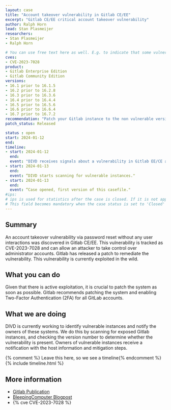 ```yaml
---
layout: case  
title: "Account takeover vulnerability in Gitlab CE/EE"
excerpt: "Gitlab CE/EE critical account takeover vulnerability"
author: Ralph Horn
lead: Stan Plasmeijer
researchers:
- Stan Plasmeijer
- Ralph Horn

# You can use free text here as well. E.g. to indicate that some vulnerabilities don't have CVEs assigned (yet).
cves:
- CVE-2023-7028
product: 
- Gitlab Enterprise Edition
- Gitlab Community Edition
versions: 
- 16.1 prior to 16.1.5
- 16.2 prior to 16.2.8
- 16.3 prior to 16.3.6
- 16.4 prior to 16.4.4
- 16.5 prior to 16.5.6
- 16.6 prior to 16.6.4
- 16.7 prior to 16.7.2
recommendation: "Patch your Gitlab instance to the non vulnerable version"
patch_status: Released

status : open
start: 2024-01-12
end: 
timeline:
- start: 2024-01-12
  end:
  event: "DIVD receives signals about a vulnerability in Gitlab EE/CE and starts fingerprinting"
- start: 2024-01-13
  end:
  event: “DIVD starts scanning for vulnerable instances."
- start: 2024-01-13
  end:
  event: “Case opened, first version of this casefile."
#ips: 
# ips is used for statistics after the case is closed. If it is not applicable, you can set IPs to n/a (e.g. stolen credentials)
# This field becomes mandatory when the case status is set to 'Closed'
---
```

## Summary
 
An account takeover vulnerability via password reset without any user interactions was discovered in Gitlab CE/EE. This vulnerability is tracked as CVE-2023-7028 and can allow an attacker to take control over administrator accounts. Gitlab has released a patch to remediate the vulnerability. This vulnerability is currently exploited in the wild.

 
## What you can do
Given that there is active exploitation, it is crucial to patch the system as soon as possible. Gitlab recommends patching the system and enabling Two-Factor Authentication (2FA) for all GitLab accounts.

## What we are doing
DIVD is currently working to identify vulnerable instances and notify the owners of these systems. We do this by scanning for exposed Gitlab instances, and checking the version number to determine whether the vulnerability is present. Owners of vulnerable instances receive a notification with the host information and mitigation steps.
 
{% comment %}  Leave this here, so we see a timeline{% endcomment %}
{% include timeline.html %}
 
 
## More information
* [Gitlab Publication](https://about.gitlab.com/releases/2024/01/11/critical-security-release-gitlab-16-7-2-released/)
* [BleepingComputer Blogpost](https://www.bleepingcomputer.com/news/security/gitlab-warns-of-critical-zero-click-account-hijacking-vulnerability/)
* {% cve CVE-2023-7028 %}

